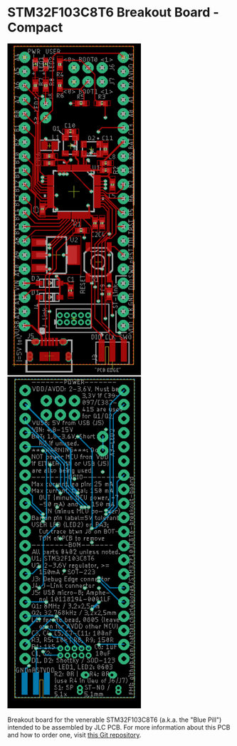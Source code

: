 # STM32F103C8T6 Breakout Board - Compact

<img src="https://github.com/nathancharlesjones/STM32F103C8T6-breakout-board_compact/blob/main/compact_top.png" width="300"> <img src="https://github.com/nathancharlesjones/STM32F103C8T6-breakout-board_compact/blob/main/compact_bottom.png" width="300">

Breakout board for the venerable STM32F103C8T6 (a.k.a. the "Blue Pill") intended to be assembled by JLC PCB. For more information about this PCB and how to order one, visit [this Git repository](https://github.com/nathancharlesjones/STM32F103C8T6-breakout-board).
